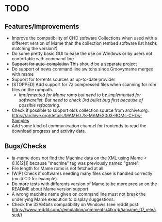 TODO
====

Features/Improvements
---------------------

-   Improve the compatibility of CHD software Collections when used with 
    a different version of Mame than the collection 
    (embed software list hashs matching the version?)
-   Do some pretty basic GUI to ease the use on Windows or by users not 
    confortable with command line
-   ~~Support for auto-completion~~ This should be a separate project
-   Do support of news command line switchs since Groovymame merged with
    mame
-   Support for torrents sources as up-to-date provider
-   [STOPPED] Add support for 7z compressed files when scanning for rom files 
    on the rompath. 
    -   *Implemented for Mame roms but need to be implemented for 
        softwarelist. But need to check 3rd bullet bug first because 
        of possible refactoring*.
-   Check if possible to support olds collection source from archive.org:
    https://archive.org/details/MAME0.78-MAME2003-ROMs-CHDs-Samples
-   Add some kind of communication channel for frontends to read the
    download progress and activity data.

Bugs/Checks
-----------

-   ia-mame does not find the Machine data on the XML using Mame < 0.16[2|1] 
    because "machine" tag was previously named "game".
-   File length for Mame roms is not fetched at all
-   [WIP] Check if softwares needing many files case is handled correctly 
    (multi CD for example)
-   Do more tests with differents version of Mame to be more precise on the
    README about Mame version support.
-   A wrong machine name given on command line must not break the
    underlying Mame execution to display suggestions.
-   Check the 32/64bits compatibility on Windows (see reddit post:
    https://www.reddit.com/r/emulation/comments/4tkrqb/iamame_07_released/)
